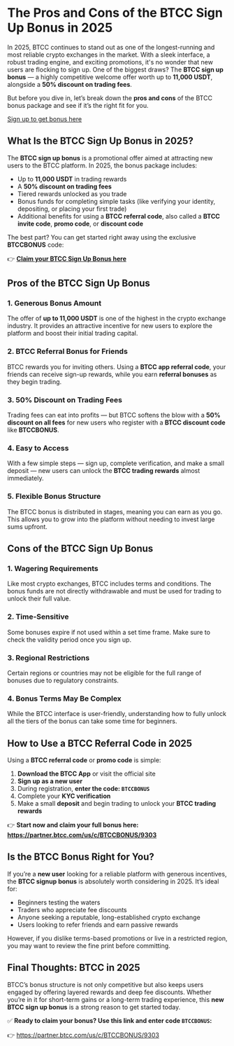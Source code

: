 <h1>The Pros and Cons of the BTCC Sign Up Bonus in 2025</h1>

<p>In 2025, BTCC continues to stand out as one of the longest-running and most reliable crypto exchanges in the market. With a sleek interface, a robust trading engine, and exciting promotions, it's no wonder that new users are flocking to sign up. One of the biggest draws? The <strong>BTCC sign up bonus</strong> — a highly competitive welcome offer worth up to <strong>11,000 USDT</strong>, alongside a <strong>50% discount on trading fees</strong>.</p>

<p>But before you dive in, let’s break down the <strong>pros and cons</strong> of the BTCC bonus package and see if it’s the right fit for you.</p>
<p><a href="https://partner.btcc.com/us/c/BTCCBONUS/9303" target="_blank">Sign up to get bonus here</a></p>
<img src="https://images.mirror-media.xyz/publication-images/qVv1HIUVtLAdWVcjvkQcB.png?height=960&amp;width=1920" decoding="async" data-nimg="fill" class="css-xah9so" style="position:absolute;top:0;left:0;bottom:0;right:0;box-sizing:border-box;padding:0;border:none;margin:auto;display:block;width:0;height:0;min-width:100%;max-width:100%;min-height:100%;max-height:100%">
<h2>What Is the BTCC Sign Up Bonus in 2025?</h2>

<p>The <strong>BTCC sign up bonus</strong> is a promotional offer aimed at attracting new users to the BTCC platform. In 2025, the bonus package includes:</p>

<ul>
<li>Up to <strong>11,000 USDT</strong> in trading rewards</li>
<li>A <strong>50% discount on trading fees</strong></li>
<li>Tiered rewards unlocked as you trade</li>
<li>Bonus funds for completing simple tasks (like verifying your identity, depositing, or placing your first trade)</li>
<li>Additional benefits for using a <strong>BTCC referral code</strong>, also called a <strong>BTCC invite code</strong>, <strong>promo code</strong>, or <strong>discount code</strong></li>
</ul>

<p>The best part? You can get started right away using the exclusive <strong>BTCCBONUS</strong> code:</p>

<p>👉 <a href="https://partner.btcc.com/us/c/BTCCBONUS/9303" target="_blank"><strong>Claim your BTCC Sign Up Bonus here</strong></a></p>

<h2>Pros of the BTCC Sign Up Bonus</h2>

<h3>1. Generous Bonus Amount</h3>
<p>The offer of <strong>up to 11,000 USDT</strong> is one of the highest in the crypto exchange industry. It provides an attractive incentive for new users to explore the platform and boost their initial trading capital.</p>

<h3>2. BTCC Referral Bonus for Friends</h3>
<p>BTCC rewards you for inviting others. Using a <strong>BTCC app referral code</strong>, your friends can receive sign-up rewards, while you earn <strong>referral bonuses</strong> as they begin trading.</p>

<h3>3. 50% Discount on Trading Fees</h3>
<p>Trading fees can eat into profits — but BTCC softens the blow with a <strong>50% discount on all fees</strong> for new users who register with a <strong>BTCC discount code</strong> like <strong>BTCCBONUS</strong>.</p>

<h3>4. Easy to Access</h3>
<p>With a few simple steps — sign up, complete verification, and make a small deposit — new users can unlock the <strong>BTCC trading rewards</strong> almost immediately.</p>

<h3>5. Flexible Bonus Structure</h3>
<p>The BTCC bonus is distributed in stages, meaning you can earn as you go. This allows you to grow into the platform without needing to invest large sums upfront.</p>

<h2>Cons of the BTCC Sign Up Bonus</h2>

<h3>1. Wagering Requirements</h3>
<p>Like most crypto exchanges, BTCC includes terms and conditions. The bonus funds are not directly withdrawable and must be used for trading to unlock their full value.</p>

<h3>2. Time-Sensitive</h3>
<p>Some bonuses expire if not used within a set time frame. Make sure to check the validity period once you sign up.</p>

<h3>3. Regional Restrictions</h3>
<p>Certain regions or countries may not be eligible for the full range of bonuses due to regulatory constraints.</p>

<h3>4. Bonus Terms May Be Complex</h3>
<p>While the BTCC interface is user-friendly, understanding how to fully unlock all the tiers of the bonus can take some time for beginners.</p>

<h2>How to Use a BTCC Referral Code in 2025</h2>

<p>Using a <strong>BTCC referral code</strong> or <strong>promo code</strong> is simple:</p>

<ol>
<li><strong>Download the BTCC App</strong> or visit the official site</li>
<li><strong>Sign up as a new user</strong></li>
<li>During registration, <strong>enter the code: <code>BTCCBONUS</code></strong></li>
<li>Complete your <strong>KYC verification</strong></li>
<li>Make a small <strong>deposit</strong> and begin trading to unlock your <strong>BTCC trading rewards</strong></li>
</ol>

<p>👉 <strong>Start now and claim your full bonus here: <a href="https://partner.btcc.com/us/c/BTCCBONUS/9303" target="_blank">https://partner.btcc.com/us/c/BTCCBONUS/9303</a></strong></p>

<h2>Is the BTCC Bonus Right for You?</h2>

<p>If you’re a <strong>new user</strong> looking for a reliable platform with generous incentives, the <strong>BTCC signup bonus</strong> is absolutely worth considering in 2025. It’s ideal for:</p>

<ul>
<li>Beginners testing the waters</li>
<li>Traders who appreciate fee discounts</li>
<li>Anyone seeking a reputable, long-established crypto exchange</li>
<li>Users looking to refer friends and earn passive rewards</li>
</ul>

<p>However, if you dislike terms-based promotions or live in a restricted region, you may want to review the fine print before committing.</p>

<h2>Final Thoughts: BTCC in 2025</h2>

<p>BTCC’s bonus structure is not only competitive but also keeps users engaged by offering layered rewards and deep fee discounts. Whether you’re in it for short-term gains or a long-term trading experience, this <strong>new BTCC sign up bonus</strong> is a strong reason to get started today.</p>

<p>✅ <strong>Ready to claim your bonus? Use this link and enter code <code>BTCCBONUS</code>:</strong></p>

<p>👉 <a href="https://partner.btcc.com/us/c/BTCCBONUS/9303" target="_blank">https://partner.btcc.com/us/c/BTCCBONUS/9303</a></p>

